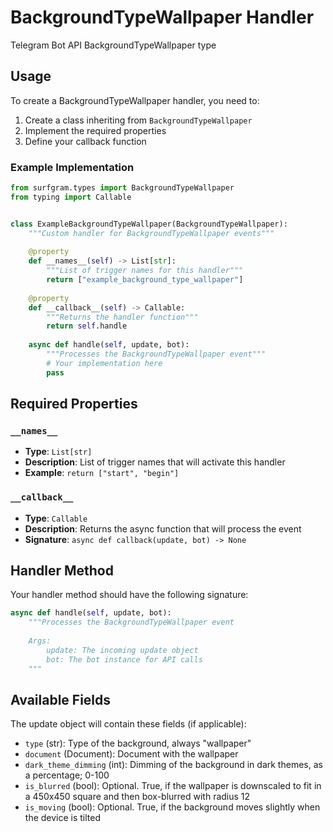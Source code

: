 # BackgroundTypeWallpaper Handler

Telegram Bot API BackgroundTypeWallpaper type

## Usage

To create a BackgroundTypeWallpaper handler, you need to:

1. Create a class inheriting from `BackgroundTypeWallpaper`
2. Implement the required properties
3. Define your callback function

### Example Implementation

```python
from surfgram.types import BackgroundTypeWallpaper
from typing import Callable


class ExampleBackgroundTypeWallpaper(BackgroundTypeWallpaper):
    """Custom handler for BackgroundTypeWallpaper events"""
    
    @property
    def __names__(self) -> List[str]:
        """List of trigger names for this handler"""
        return ["example_background_type_wallpaper"]
    
    @property
    def __callback__(self) -> Callable:
        """Returns the handler function"""
        return self.handle
    
    async def handle(self, update, bot):
        """Processes the BackgroundTypeWallpaper event"""
        # Your implementation here
        pass
```

## Required Properties

### `__names__`
- **Type**: `List[str]`
- **Description**: List of trigger names that will activate this handler
- **Example**: `return ["start", "begin"]`

### `__callback__`
- **Type**: `Callable`
- **Description**: Returns the async function that will process the event
- **Signature**: `async def callback(update, bot) -> None`

## Handler Method

Your handler method should have the following signature:

```python
async def handle(self, update, bot):
    """Processes the BackgroundTypeWallpaper event
    
    Args:
        update: The incoming update object
        bot: The bot instance for API calls
    """
```

## Available Fields

The update object will contain these fields (if applicable):

- `type` (str): Type of the background, always "wallpaper"
- `document` (Document): Document with the wallpaper
- `dark_theme_dimming` (int): Dimming of the background in dark themes, as a percentage; 0-100
- `is_blurred` (bool): Optional. True, if the wallpaper is downscaled to fit in a 450x450 square and then box-blurred with radius 12
- `is_moving` (bool): Optional. True, if the background moves slightly when the device is tilted
